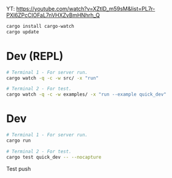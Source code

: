 
YT: https://youtube.com/watch?v=XZtlD_m59sM&list=PL7r-PXl6ZPcCIOFaL7nVHXZvBmHNhrh_Q





```bash
cargo install cargo-watch
cargo update
```


# Dev (REPL)

```sh
# Terminal 1 - For server run.
cargo watch -q -c -w src/ -x "run"

# Terminal 2 - For test.
cargo watch -q -c -w examples/ -x "run --example quick_dev"
```

# Dev

```sh
# Terminal 1 - For server run.
cargo run

# Terminal 2 - For test.
cargo test quick_dev -- --nocapture
```



Test push